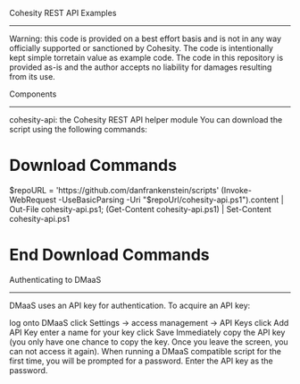 Cohesity REST API Examples
___________________________________________________________________________________
Warning: this code is provided on a best effort basis and is not in any way officially supported or sanctioned by Cohesity. The code is intentionally kept simple torretain value as example code. The code in this repository is provided as-is and the author accepts no liability for damages resulting from its use.

Components
___________________________________________________________________________________
cohesity-api: the Cohesity REST API helper module
You can download the script using the following commands:

# Download Commands
$repoURL = 'https://github.com/danfrankenstein/scripts'
(Invoke-WebRequest -UseBasicParsing -Uri "$repoUrl/cohesity-api.ps1").content | Out-File cohesity-api.ps1; (Get-Content cohesity-api.ps1) | Set-Content cohesity-api.ps1
# End Download Commands

Authenticating to DMaaS
___________________________________________________________________________________
DMaaS uses an API key for authentication. To acquire an API key:

log onto DMaaS
click Settings -> access management -> API Keys
click Add API Key
enter a name for your key
click Save
Immediately copy the API key (you only have one chance to copy the key. Once you leave the screen, you can not access it again). When running a DMaaS compatible script for the first time, you will be prompted for a password. Enter the API key as the password.